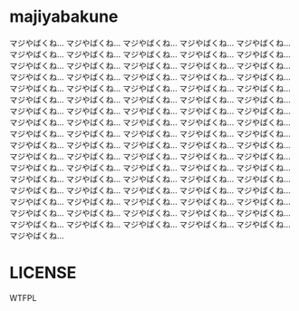 # majiyabakune
マジやばくね... マジやばくね... マジやばくね... マジやばくね... マジやばくね... マジやばくね...
 マジやばくね... マジやばくね... マジやばくね... マジやばくね... マジやばくね... マジやばくね...
  マジやばくね... マジやばくね... マジやばくね... マジやばくね... マジやばくね... マジやばくね...
   マジやばくね... マジやばくね... マジやばくね... マジやばくね... マジやばくね... マジやばくね...
    マジやばくね... マジやばくね... マジやばくね... マジやばくね... マジやばくね... マジやばくね...
     マジやばくね... マジやばくね... マジやばくね... マジやばくね... マジやばくね... マジやばくね...
      マジやばくね... マジやばくね... マジやばくね... マジやばくね... マジやばくね... マジやばくね...
       マジやばくね... マジやばくね... マジやばくね... マジやばくね... マジやばくね... マジやばくね...
        マジやばくね... マジやばくね... マジやばくね... マジやばくね... マジやばくね... マジやばくね...
         マジやばくね... マジやばくね... マジやばくね... マジやばくね... マジやばくね... マジやばくね...
          マジやばくね... マジやばくね... マジやばくね... マジやばくね... マジやばくね... マジやばくね...
           マジやばくね... マジやばくね... マジやばくね... マジやばくね... マジやばくね... マジやばくね...
            マジやばくね... マジやばくね... マジやばくね... マジやばくね... マジやばくね... マジやばくね...
             マジやばくね... マジやばくね... マジやばくね... マジやばくね... マジやばくね... マジやばくね...
              マジやばくね... マジやばくね...
# LICENSE
WTFPL
